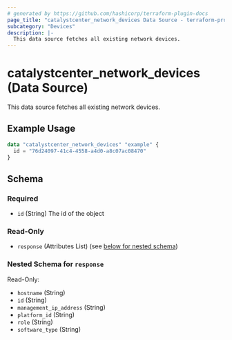 ```yaml
---
# generated by https://github.com/hashicorp/terraform-plugin-docs
page_title: "catalystcenter_network_devices Data Source - terraform-provider-catalystcenter"
subcategory: "Devices"
description: |-
  This data source fetches all existing network devices.
---
```


# catalystcenter_network_devices (Data Source)

This data source fetches all existing network devices.

## Example Usage

```terraform
data "catalystcenter_network_devices" "example" {
  id = "76d24097-41c4-4558-a4d0-a8c07ac08470"
}
```

<!-- schema generated by tfplugindocs -->
## Schema

### Required

- `id` (String) The id of the object

### Read-Only

- `response` (Attributes List) (see [below for nested schema](#nestedatt--response))

<a id="nestedatt--response"></a>
### Nested Schema for `response`

Read-Only:

- `hostname` (String)
- `id` (String)
- `management_ip_address` (String)
- `platform_id` (String)
- `role` (String)
- `software_type` (String)
